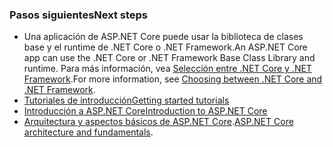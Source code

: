 ### <a name="next-steps"></a><span data-ttu-id="208d0-101">Pasos siguientes</span><span class="sxs-lookup"><span data-stu-id="208d0-101">Next steps</span></span>

* <span data-ttu-id="208d0-102">Una aplicación de ASP.NET Core puede usar la biblioteca de clases base y el runtime de .NET Core o .NET Framework.</span><span class="sxs-lookup"><span data-stu-id="208d0-102">An ASP.NET Core app can use the .NET Core or .NET Framework Base Class Library and runtime.</span></span> <span data-ttu-id="208d0-103">Para más información, vea [Selección entre .NET Core y .NET Framework](/dotnet/articles/standard/choosing-core-framework-server).</span><span class="sxs-lookup"><span data-stu-id="208d0-103">For more information, see [Choosing between .NET Core and .NET Framework](/dotnet/articles/standard/choosing-core-framework-server).</span></span>
* [<span data-ttu-id="208d0-104">Tutoriales de introducción</span><span class="sxs-lookup"><span data-stu-id="208d0-104">Getting started tutorials</span></span>](xref:tutorials/index)
* [<span data-ttu-id="208d0-105">Introducción a ASP.NET Core</span><span class="sxs-lookup"><span data-stu-id="208d0-105">Introduction to ASP.NET Core</span></span>](xref:index) 
* <span data-ttu-id="208d0-106">[Arquitectura y aspectos básicos de ASP.NET Core](xref:fundamentals/index).</span><span class="sxs-lookup"><span data-stu-id="208d0-106">[ASP.NET Core architecture and fundamentals](xref:fundamentals/index).</span></span>